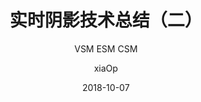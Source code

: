 ---
layout: post
title: "实时阴影技术总结（二）"
subtitle:  "VSM ESM CSM"
cover: "/assets/img/webgl/logo.png"
date:   2018-10-07
category: coding
tags: WebGL
author: xiaOp
comments: true
index: 62
published: false
---